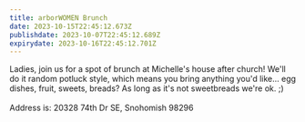 ```yaml
---
title: arborWOMEN Brunch
date: 2023-10-15T22:45:12.673Z
publishdate: 2023-10-07T22:45:12.689Z
expirydate: 2023-10-16T22:45:12.701Z
---
```

L﻿adies, join us for a spot of brunch at Michelle's house after church! We'll do it random potluck style, which means you bring anything you'd like... egg dishes, fruit, sweets, breads? As long as it's not sweetbreads we're ok. ;)\
\
A﻿ddress is: 20328 74th Dr SE, Snohomish 98296
